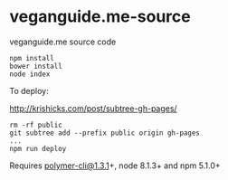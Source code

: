 # veganguide.me-source
veganguide.me source code

```
npm install
bower install
node index
```

To deploy:

http://krishicks.com/post/subtree-gh-pages/

```
rm -rf public
git subtree add --prefix public origin gh-pages
...
npm run deploy
```

Requires polymer-cli@1.3.1+, node 8.1.3+ and npm 5.1.0+